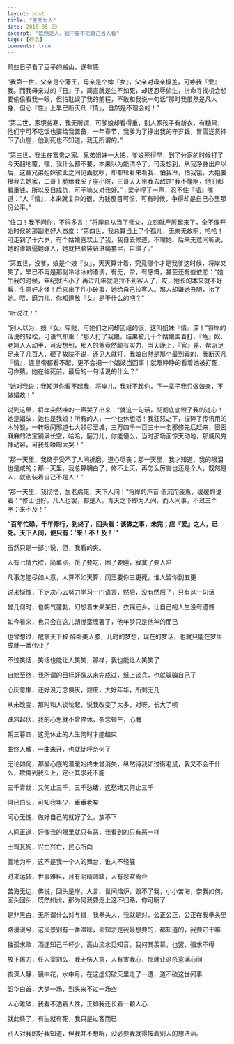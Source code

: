 ```yaml
---
layout: post
title: "生而为人"
date: 2016-05-23
excerpt: "既然是人，就不要不把自己当人看"
tags: [碎念]
comments: true
---
```

前些日子看了豆子的搬山，遂有感

>
“我第一世，父亲是个藩王，母亲是个婢『女』，父亲对母亲极差，可疼我『爱』我。而我母亲过的『日』子，简直就是生不如死，却还忍辱偷生，拼命寻找机会想要偷偷看我一眼，但怕耽误了我的前程，不敢和我说一句话”那时我虽然是凡人身，但心『性』上早已断灭凡『情』，自然是不理会的！”
>
“第二世，家境贫寒，我无所谓，可爹娘却看得重，别人家孩子有新衣，有糖果，他们宁可不吃饭也要给我置备，一年春节，我爹为了挣出我的守岁钱，冒雪送货摔下了山崖，他到死也不知道，我无所谓的。”
>
“第三世，我生在富贵之家。兄弟姐妹一大把，爹娘死得早，到了分家的时候打了今天翻地覆，嘿，我什么都不要，本来以为能清净了。可没想到，从我净身出户以后，这些兄弟姐妹彼此之间见面就吵，却都轮看来看我，怕我冷，怕我饿，大姐要接我去她家，二哥干脆给我买了座小院，三哥天天带我去敌馆”我不懂啊，他们都看重钱，所以反目成仇，可干嘛又对我好。”
.
梁辛哼了一声，忍不住『插』嘴道：“人『情』，本来就复杂的很，为钱反目可恨，可有时候，争得却是自己心里那份公平。”
>
“住口！我不问你，不得多言！”将岸自从当了师父，立刻就严厉起来了，全不像开始时候的那副老好人态度：“第四世，我总算当上了个孤儿，无亲无故啊，哈哈！可走到了十六岁，有个姑娘喜欢上了我，我自去修道，不理她，后来无意间听说，她的爹娘逼她嫁人，她就把脑袋钻进绳套里，自缢了。”
>
“第五世，没爹，娘是个妓『女』，天天算计着，究竟哪个才是我爹这时候，将岸又笑了，早已不再是那副冷冰冰的语调，有无，奈，有感慨，甚至还有些依恋：“她生我的时候，年纪就不小了 再过几年就更拉不到客人了，哎，她长的本来就不好看，生意好才怪！后来出了件小破事，她给自己拉客人。那人却嫌她丑陋，抬了她。喂，磨刀儿，你知道敌『女』是干什么的吧？”
>
“听说过！”
>
“别人以为，妓『女』卑贱，可她们之间却团结的很，这叫姐妹『情』深！”将岸的话说的轻松，可语气却重：“那人打了我娘，结果被几十个姑娘围着打，『龟』奴、老鸠人人动手，可没想到，那人的爹竟然颇有实力，当天晚上，『官』差、帮派足足来了几百人，砸了故院不说，还见人就打，我娘自然是那个最到霉的，我断灭凡『情』，连皇帝都看不起，更不会把一个娼妓当回事！就眼睁睁的看着她被打死，可你猜，她在临死前，最后的一句话说的什么？”
>
“她对我说：我知道你看不起我，将岸儿，我对不起你，下一辈子我只做娘亲，不做娼故！”
>
说到这里，将岸突然哇的一声哭了出来：“就这一句话，彻彻底底毁了我的道心！她是娼故，她也是我娘！所有的人，一个也休想活！我狂怒之下，捏碎了传讯用的木铃锁，一转眼间邪道七大领尽至城，三万四千一百三十一名邪修先后赶来，密密麻麻的法宝铺满长空，哈哈，磨刀儿，你能懂么，当时那场面惊天动地，那威风鬼神动容，可我却嚎啕大哭！”
>
“那一天里，我终于受不了人间折磨，道心尽丧；那一天里，我才知道，我的眼泪也是咸的；那一天里，我总算明白了，修不上天，再怎么厉害也还是个人，既然是人，就别装着自己不是人！”
>
“那一天里，我彻悟，生老病死，天下人间！”将岸的声音 低沉而疲惫，缓缓的说着：“修士也好，凡人也罢，都是人。青天之下即为人间，而人间事，不过三个字：来不及！”
>
**“百年忙碌，千年修行，到终了，回头看：该做之事，未完；应『爱』之人，已死。天下人间，便只有：'来！不！及！'”**


虽然只是一部小说，但，我看的爽。

人有七情六欲，简单点，饿了要吃，困了要睡，寂寞了要人陪

凡事怎能尽如人意，人算不如天算，阎王要你三更死，谁人留你到五更

说来惭愧，下定决心去努力学习一门语言，然后，没有然后了，只有这一句话

曾几何时，也朝气蓬勃，幻想着未来某日，衣锦还乡，让自己的人生没有遗憾

如今看来，也只会在这儿胡搅蛮缠罢了，他年梦只是他年的而已

也曾想过，醒掌天下权 醉卧美人膝，儿时的梦想，现在的梦话，也就只能在梦里成就一番伟业了

不过笑话，笑话也能让人笑笑，那样，我也能让人笑笑了

自始至终，我所谓的目标好像从未完成过，纸上谈兵，也就骗骗自己了

心灰意懒，还好没万念俱灰，颓废，大好年华，所剩无几

从未改变，那时和人谈论起，说我改变了太多，对呀，长大了呗

跌宕起伏，我的心思就不曾停休，杂念顿生，心魔

朝三暮四，这无休止的人生何时才能结束

曲终人散，一曲未开，也就徒呼奈何了

无论如何，那最心底的温暖始终未曾消失，纵然待我如过街老鼠，我又不会干什么，欺侮到我头上，定让其求死不能

三千青丝，又何止三千，三千愁绪，这愁绪又何止三千

俱已白头，可知我年少，垂垂老矣

问心无愧，做好自己的就好了么，放不下

人间正道，好像我的眼里就只有恶，我看到的只有恶一样

土鸡瓦狗，兴亡兴亡，民心所向

画地为牢，这不是我一个人的舞台，谁人不轻狂

时来运转，世事难料，月有阴晴圆缺，人有悲欢离合

苦海无边，佛说，回头是岸，人言，世间熔炉，毁不了我，小小苦海，奈我如何，回头回头，既然如此，那为何我要走上这不归路，你可明了

是非黑白，无所谓什么对与错，我拳头大，我就是对，公正公正，公正在我拳头里

路漫漫兮，这风景别有一番滋味，未知才是我最想要的，都知道的，我要它干嘛

独孤求败，酒逢知己千杯少，高山流水觅知音，我何其羡慕，也罢，强求不得

放下屠刀，任人宰割么，我无伤人意，人有害我心，那就让这杀意满心间

夜深人静，镜中花，水中月，在这虚幻破灭里走了一遭，道不破这世间事

韶华白首，大梦一场，到头来不过一场空

人心难破，我看不透着人性，正如我还长着一颗人心

就此终了，有生就有死，我只是过客而已


别人对我的好我知道，但我并不想听，没必要我就得按着别人的想法活。


















































